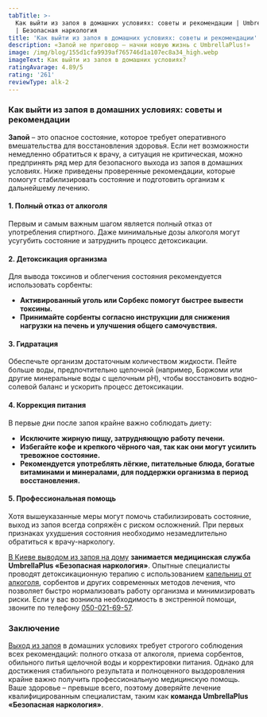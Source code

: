 ```yaml
---
tabTitle: >-
  Как выйти из запоя в домашних условиях: советы и рекомендации | Umbrella Plus
  | Безопасная наркология
title: 'Как выйти из запоя в домашних условиях: советы и рекомендации'
description: «Запой не приговор — начни новую жизнь с UmbrellaPlus!»
image: /img/blog/155d1cfa9939af765746d1a107ec8a34_high.webp
imageText: Как выйти из запоя в домашних условиях?
ratingAvarage: 4.89/5
rating: '261'
reviewType: alk-2
---
```


### Как выйти из запоя в домашних условиях: советы и рекомендации

**Запой** – это опасное состояние, которое требует оперативного вмешательства для восстановления здоровья. Если нет возможности немедленно обратиться к врачу, а ситуация не критическая, можно предпринять ряд мер для безопасного выхода из запоя в домашних условиях. Ниже приведены проверенные рекомендации, которые помогут стабилизировать состояние и подготовить организм к дальнейшему лечению.

#### 1. Полный отказ от алкоголя

Первым и самым важным шагом является полный отказ от употребления спиртного. Даже минимальные дозы алкоголя могут усугубить состояние и затруднить процесс детоксикации.

#### 2. Детоксикация организма

Для вывода токсинов и облегчения состояния рекомендуется использовать сорбенты:

* **Активированный уголь или Сорбекс помогут быстрее вывести токсины.**
* **Принимайте сорбенты согласно инструкции для снижения нагрузки на печень и улучшения общего самочувствия.**

#### 3. Гидратация

Обеспечьте организм достаточным количеством жидкости. Пейте больше воды, предпочтительно щелочной (например, Боржоми или другие минеральные воды с щелочным pH), чтобы восстановить водно-солевой баланс и ускорить процесс детоксикации.

#### 4. Коррекция питания

В первые дни после запоя крайне важно соблюдать диету:

* **Исключите жирную пищу, затрудняющую работу печени.**
* **Избегайте кофе и крепкого чёрного чая, так как они могут усилить тревожное состояние.**
* **Рекомендуется употреблять лёгкие, питательные блюда, богатые витаминами и минералами, для поддержки организма в период восстановления.**

#### 5. Профессиональная помощь

Хотя вышеуказанные меры могут помочь стабилизировать состояние, выход из запоя всегда сопряжён с риском осложнений. При первых признаках ухудшения состояния необходимо незамедлительно обратиться к врачу-наркологу.

[В Киеве выводом из запоя на дому](https://umbrella-plus.com.ua/kiev/vivod-iz-zapoia-na-domy-kiev/) **занимается медицинская служба UmbrellaPlus «Безопасная наркология»**. Опытные специалисты проводят детоксикационную терапию с использованием [капельниц от алкоголя](https://umbrella-plus.com.ua/kiev/kapelnica_ot_alkogola_kiev/), сорбентов и других современных методов лечения, что позволяет быстро нормализовать работу организма и минимизировать риски. Если у вас возникла необходимость в экстренной помощи, звоните по телефону [050-021-69-57](tel:0500216957).

### Заключение

[Выход из запоя](https://umbrella-plus.com.ua/kiev/vivod-iz-zapoia-kiev/) в домашних условиях требует строгого соблюдения всех рекомендаций: полного отказа от алкоголя, приема сорбентов, обильного питья щелочной воды и корректировки питания. Однако для достижения стабильного результата и полноценного выздоровления крайне важно получить профессиональную медицинскую помощь. Ваше здоровье – превыше всего, поэтому доверяйте лечение квалифицированным специалистам, таким как **команда UmbrellaPlus «Безопасная наркология»**.
